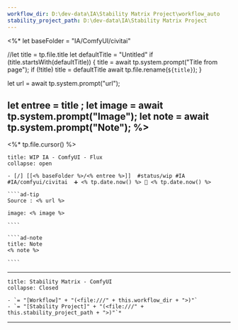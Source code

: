 ```yaml
---
workflow_dir: D:\dev-data\IA\Stability Matrix Project\workflow_auto
stability_project_path: D:\dev-data\IA\Stability Matrix Project
---
```

<%*
  let baseFolder = "IA/ComfyUI/civitai"

  //let 
  title = tp.file.title
  let defaultTitle = "Untitled"
  if (title.startsWith(defaultTitle)) {
    title = await tp.system.prompt("Title from page");
    if (!title) title = defaultTitle
    await tp.file.rename(`${title}`);
  } 

let url = await tp.system.prompt("url");

let entree = title ;
let image = await tp.system.prompt("Image");
let note = await tp.system.prompt("Note");
%>
---
<%* tp.file.cursor() %> 
``````ad-example
title: WIP IA - ComfyUI - Flux
collapse: open

- [/] [[<% baseFolder %>/<% entree %>]]  #status/wip #IA #IA/comfyui/civitai  ➕ <% tp.date.now() %> 🛫 <% tp.date.now() %>

````ad-tip
Source : <% url %>

image: <% image %> 

````

````ad-note
title: Note
<% note %> 

````

``````

---

```ad-tip
title: Stability Matrix - ComfyUI
collapse: Closed

- `= "[Workflow]" + "(<file:///" + this.workflow_dir + ">)"`
- `= "[Stability Project]" + "(<file:///" + this.stability_project_path + ">)"`*
```

---


